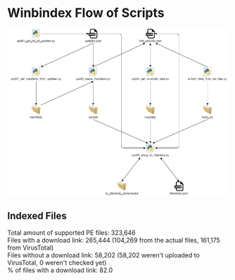 # Winbindex Flow of Scripts

![winbindex-scripts-flow.png](winbindex-scripts-flow.png)

## Indexed Files

<!--FileStats-->
Total amount of supported PE files: 323,646  
Files with a download link: 265,444 (104,269 from the actual files, 161,175 from VirusTotal)  
Files without a download link: 58,202 (58,202 weren't uploaded to VirusTotal, 0 weren't checked yet)  
% of files with a download link: 82.0  
<!--/FileStats-->
